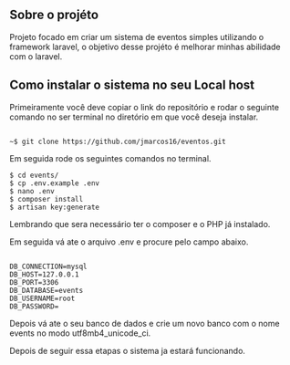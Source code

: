 
## Sobre o projéto

Projeto focado em criar um sistema de eventos simples utilizando o framework laravel, o objetivo desse projéto é melhorar minhas abilidade com o laravel.

## Como instalar o sistema no seu Local host

Primeiramente você deve copiar o link do repositório e rodar o seguinte comando no ser terminal no diretório em que você deseja instalar.

```

~$ git clone https://github.com/jmarcos16/eventos.git

```

Em seguida rode os seguintes comandos no terminal.

```
$ cd events/
$ cp .env.example .env
$ nano .env
$ composer install
$ artisan key:generate 

```

Lembrando que sera necessário ter o composer e o PHP já instalado.

Em seguida vá ate o arquivo .env e procure pelo campo abaixo.

```

DB_CONNECTION=mysql
DB_HOST=127.0.0.1
DB_PORT=3306
DB_DATABASE=events
DB_USERNAME=root
DB_PASSWORD=

```

Depois vá ate o seu banco de dados e crie um novo banco com o nome events no modo utf8mb4_unicode_ci.

Depois de seguir essa etapas o sistema ja estará funcionando.

